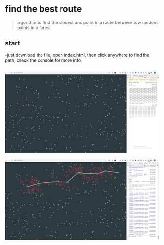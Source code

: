 # find the best route

>algorithm to find the closest and point in a route between tow random points in a forest

## start

-just download the file, open index.html, then click anywhere to find the path, check the console for more info


![before](test-before.png)
---
![after](test-after.png)